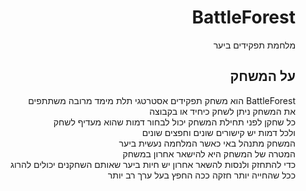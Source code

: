 <div lang="he" dir="rtl">
  
# BattleForest


מלחמת תפקידים ביער

## על המשחק
  BattleForest הוא משחק תפקידים אסטרטגי תלת מימד מרובה משתתפים </br>
  את המשחק ניתן לשחק כיחיד או בקבוצה </br>
  כל שחקן לפני תחילת המשחק יכול לבחור דמות שהוא מעדיף לשחק</br>
  ולכל דמות יש קישורים שונים וחפצים שונים</br>
  המשחק מתנהל באי כאשר המלחמה נעשית ביער</br>
  המטרה של המשחק היא להישאר אחרון במשחק</br>
  כדי להתחזק ולנסות להשאר אחרון יש חיות ביער שאותם השחקנים יכולים להרוג</br>
  ככל שהחייה יותר חזקה ככה החפץ בעל ערך רב יותר</br>
  
</div>
